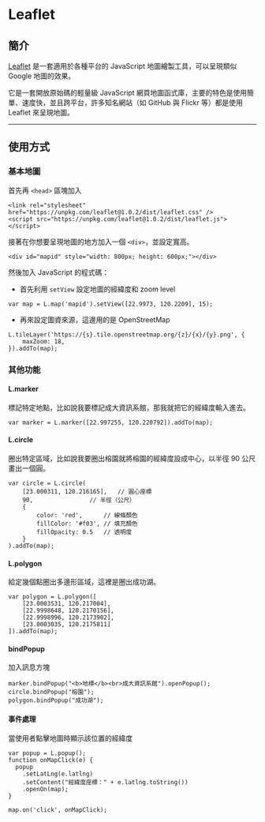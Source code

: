 # Leaflet

## 簡介

[Leaflet](http://leafletjs.com/index.html) 是一套適用於各種平台的 JavaScript 地圖繪製工具，可以呈現類似 Google 地圖的效果。

它是一套開放原始碼的輕量級 JavaScript 網頁地圖函式庫，主要的特色是使用簡單、速度快，並且跨平台，許多知名網站（如 GitHub 與 Flickr 等）都是使用 Leaflet 來呈現地圖。

---

## 使用方式

### 基本地圖

首先再 `<head>` 區塊加入

```
<link rel="stylesheet" href="https://unpkg.com/leaflet@1.0.2/dist/leaflet.css" />
<script src="https://unpkg.com/leaflet@1.0.2/dist/leaflet.js"></script>
```

接著在你想要呈現地圖的地方加入一個 `<div>`，並設定寬高。

```
<div id="mapid" style="width: 800px; height: 600px;"></div>
```

然後加入 JavaScript 的程式碼：

- 首先利用 `setView` 設定地圖的經緯度和 zoom level

```
var map = L.map('mapid').setView([22.9973, 120.2209], 15);
```

- 再來設定圖資來源，這邊用的是 OpenStreetMap

```
L.tileLayer('https://{s}.tile.openstreetmap.org/{z}/{x}/{y}.png', {
    maxZoom: 18,
}).addTo(map);
```

### 其他功能

#### L.marker

標記特定地點，比如說我要標記成大資訊系館，那我就把它的經緯度輸入進去。

```
var marker = L.marker([22.997255, 120.220792]).addTo(map);
```

#### L.circle

圈出特定區域，比如說我要圈出榕園就將榕園的經緯度設成中心，以半徑 90 公尺畫出一個圓。

```
var circle = L.circle(
    [23.000311, 120.216165],   // 圓心座標
    90,                // 半徑（公尺）
    {
        color: 'red',      // 線條顏色
        fillColor: '#f03', // 填充顏色
        fillOpacity: 0.5   // 透明度
    }
).addTo(map);
```

#### L.polygon

給定幾個點圈出多邊形區域，這裡是圈出成功湖。

```
var polygon = L.polygon([
    [23.0003531, 120.217004],
    [22.9998648, 120.2170156],
    [22.9998996, 120.2173902],
    [23.0003035, 120.2175811]
]).addTo(map);
```

#### bindPopup

加入訊息方塊

```
marker.bindPopup("<b>地標</b><br>成大資訊系館").openPopup();
circle.bindPopup("榕園");
polygon.bindPopup("成功湖");
```



#### 事件處理

當使用者點擊地圖時顯示該位置的經緯度


```
var popup = L.popup();
function onMapClick(e) {
  popup
	.setLatLng(e.latlng)
	.setContent("經緯度座標：" + e.latlng.toString())
	.openOn(map);
}

map.on('click', onMapClick);
```




